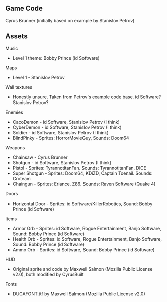 ## Game Code
Cyrus Brunner (initially based on example by Stanislov Petrov)

## Assets

Music
- Level 1 theme: Bobby Prince (id Software)

Maps
- Level 1 - Stanislov Petrov

Wall textures
- Honestly unsure. Taken from Petrov's example code base. id Software? Stanislov Petrov?

Enemies
- CacoDemon - id Software, Stanislov Petrov (I think)
- CyberDemon - id Software, Stanislov Petrov (I think)
- Soldier - id Software, Stanislov Petrov (I think)
- BlindPinky - Sprites: HorrorMovieGuy, Sounds: Doom64

Weapons
- Chainsaw - Cyrus Brunner
- Shotgun - id Software, Stanislov Petrov (I think)
- Pistol - Sprites: TyrannotitanFan. Sounds: TyrannotitanFan, DICE
- Super Shotgun - Sprites: Doom64, KDiZD, Captain Toenail. Sounds: Croteam
- Chaingun - Sprites: Eriance, Z86. Sounds: Raven Software (Quake 4)

Doors
- Horizontal Door - Sprites: id Software/KillerRobotics, Sound: Bobby Prince (id Software)

Items
- Armor Orb - Sprites: id Software, Rogue Entertainment, Banjo Software, Sound: Bobby Prince (id Software)
- Health Orb - Sprites: id Software, Rogue Entertainment, Banjo Software, Sound: Bobby Prince (id Software)
- Ammo Orb - Sprites: id Software, Sound: Bobby Prince (id Software)

HUD
- Original sprite and code by Maxwell Salmon (Mozilla Public License v2.0), both modified by CyrusBuilt

Fonts
- DUGAFONT.ttf by Maxwell Salmon (Mozilla Public License v2.0)